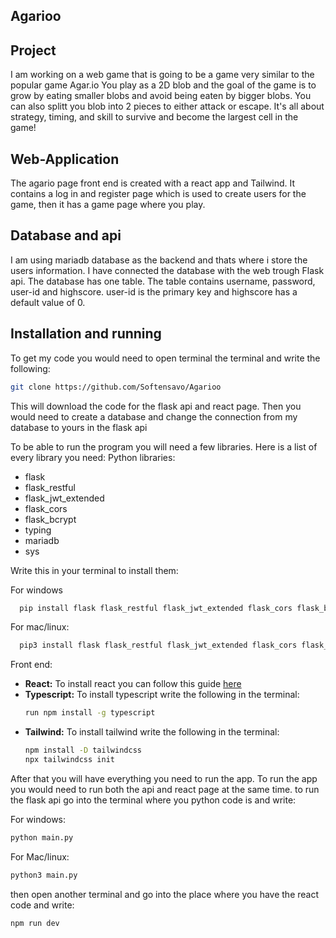 ## Agarioo

## Project 
I am working on a web game that is going to be a game very similar to the popular game Agar.io
You play as a 2D blob and the goal of the game is to grow by eating smaller blobs and avoid being eaten by bigger blobs. You can also splitt you blob into 2 pieces to either attack or escape. It's all about strategy, timing, and skill to survive and become the largest cell in the game!

## Web-Application
The agario page front end is created with a react app and Tailwind. It contains a log in and register page which is used to create users for the game, then it has a game page where you play.

## Database and api
I am using mariadb database as the backend and thats where i store the users information. I have connected the database with the web trough Flask api. The database has one table. The table contains username, password, user-id and highscore. user-id is the primary key and highscore has a default value of 0.

## Installation and running

To get my code you would need to open terminal the terminal and write the following: 
```bash
git clone https://github.com/Softensavo/Agarioo
```
This will download the code for the flask api and react page. Then you would need to create a database and change the connection from my database to yours in the flask api

To be able to run the program you will need a few libraries. Here is a list of every library you need:
Python libraries:
- flask
- flask_restful
- flask_jwt_extended
- flask_cors
- flask_bcrypt
- typing
- mariadb
- sys

Write this in your terminal to install them:

For windows
```bash
  pip install flask flask_restful flask_jwt_extended flask_cors flask_bcrypt typing mariadb sys
```
For mac/linux: 
```bash
  pip3 install flask flask_restful flask_jwt_extended flask_cors flask_bcrypt typing mariadb sys
```

Front end:
- **React:**
  To install react you can follow this guide [here](https://react.dev/learn/installation)
- **Typescript:**
  To install typescript write the following in the terminal:
  ```bash
  run npm install -g typescript
  ```
- **Tailwind:**
  To install tailwind write the following in the terminal:
  ```bash
  npm install -D tailwindcss
  npx tailwindcss init
  ```

After that you will have everything you need to run the app.
To run the app you would need to run both the api and react page at the same time. 
to run the flask api go into the terminal where you python code is and write:

For windows:
```bash
python main.py
```
For Mac/linux:
```bash
python3 main.py
```
then open another terminal and go into the place where you have the react code and write:
```bash
npm run dev
```
